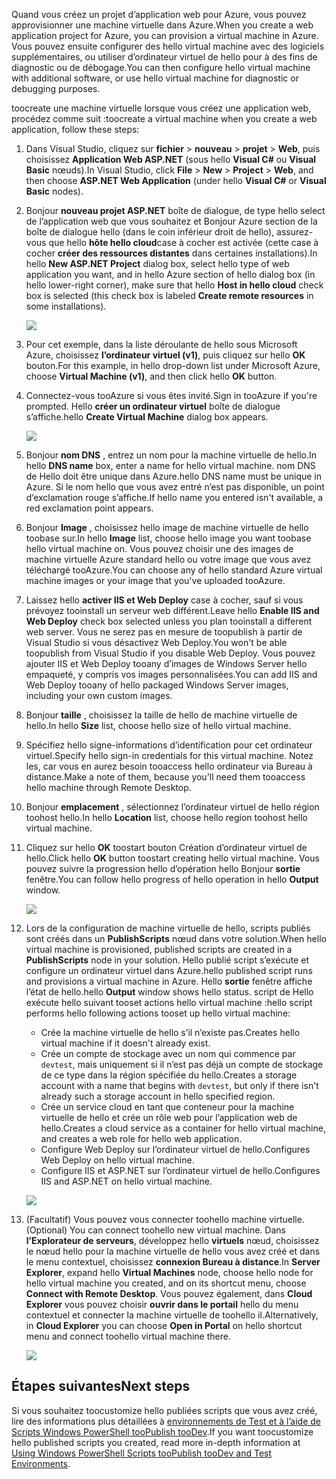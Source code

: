 

<span data-ttu-id="74445-101">Quand vous créez un projet d’application web pour Azure, vous pouvez approvisionner une machine virtuelle dans Azure.</span><span class="sxs-lookup"><span data-stu-id="74445-101">When you create a web application project for Azure, you can provision a virtual machine in Azure.</span></span> <span data-ttu-id="74445-102">Vous pouvez ensuite configurer des hello virtual machine avec des logiciels supplémentaires, ou utiliser d’ordinateur virtuel de hello pour à des fins de diagnostic ou de débogage.</span><span class="sxs-lookup"><span data-stu-id="74445-102">You can then configure hello virtual machine with additional software, or use hello virtual machine for diagnostic or debugging purposes.</span></span>

<span data-ttu-id="74445-103">toocreate une machine virtuelle lorsque vous créez une application web, procédez comme suit :</span><span class="sxs-lookup"><span data-stu-id="74445-103">toocreate a virtual machine when you create a web application, follow these steps:</span></span>

1. <span data-ttu-id="74445-104">Dans Visual Studio, cliquez sur **fichier** > **nouveau** > **projet** > **Web**, puis choisissez **Application Web ASP.NET** (sous hello **Visual C#** ou **Visual Basic** nœuds).</span><span class="sxs-lookup"><span data-stu-id="74445-104">In Visual Studio, click **File** > **New** > **Project** > **Web**, and then choose **ASP.NET Web Application** (under hello **Visual C#** or **Visual Basic** nodes).</span></span>
2. <span data-ttu-id="74445-105">Bonjour **nouveau projet ASP.NET** boîte de dialogue, de type hello select de l’application web que vous souhaitez et Bonjour Azure section de la boîte de dialogue hello (dans le coin inférieur droit de hello), assurez-vous que hello **hôte hello cloud**case à cocher est activée (cette case à cocher **créer des ressources distantes** dans certaines installations).</span><span class="sxs-lookup"><span data-stu-id="74445-105">In hello **New ASP.NET Project** dialog box, select hello type of web application you want, and in hello Azure section of hello dialog box (in hello lower-right corner), make sure that hello **Host in hello cloud** check box is selected (this check box is labeled **Create remote resources** in some installations).</span></span>
   
    ![][0]
3. <span data-ttu-id="74445-106">Pour cet exemple, dans la liste déroulante de hello sous Microsoft Azure, choisissez **l’ordinateur virtuel (v1)**, puis cliquez sur hello **OK** bouton.</span><span class="sxs-lookup"><span data-stu-id="74445-106">For this example, in hello drop-down list under Microsoft Azure, choose **Virtual Machine (v1)**, and then click hello **OK** button.</span></span>
4. <span data-ttu-id="74445-107">Connectez-vous tooAzure si vous êtes invité.</span><span class="sxs-lookup"><span data-stu-id="74445-107">Sign in tooAzure if you're prompted.</span></span> <span data-ttu-id="74445-108">Hello **créer un ordinateur virtuel** boîte de dialogue s’affiche.</span><span class="sxs-lookup"><span data-stu-id="74445-108">hello **Create Virtual Machine** dialog box appears.</span></span>
   
    ![][2]
5. <span data-ttu-id="74445-109">Bonjour **nom DNS** , entrez un nom pour la machine virtuelle de hello.</span><span class="sxs-lookup"><span data-stu-id="74445-109">In hello **DNS name** box, enter a name for hello virtual machine.</span></span> <span data-ttu-id="74445-110">nom DNS de Hello doit être unique dans Azure.</span><span class="sxs-lookup"><span data-stu-id="74445-110">hello DNS name must be unique in Azure.</span></span> <span data-ttu-id="74445-111">Si le nom hello que vous avez entré n’est pas disponible, un point d’exclamation rouge s’affiche.</span><span class="sxs-lookup"><span data-stu-id="74445-111">If hello name you entered isn't available, a red exclamation point appears.</span></span>
6. <span data-ttu-id="74445-112">Bonjour **Image** , choisissez hello image de machine virtuelle de hello toobase sur.</span><span class="sxs-lookup"><span data-stu-id="74445-112">In hello **Image** list, choose hello image you want toobase hello virtual machine on.</span></span> <span data-ttu-id="74445-113">Vous pouvez choisir une des images de machine virtuelle Azure standard hello ou votre image que vous avez téléchargé tooAzure.</span><span class="sxs-lookup"><span data-stu-id="74445-113">You can choose any of hello standard Azure virtual machine images or your image that you've uploaded tooAzure.</span></span>
7. <span data-ttu-id="74445-114">Laissez hello **activer IIS et Web Deploy** case à cocher, sauf si vous prévoyez tooinstall un serveur web différent.</span><span class="sxs-lookup"><span data-stu-id="74445-114">Leave hello **Enable IIS and Web Deploy** check box selected unless you plan tooinstall a different web server.</span></span> <span data-ttu-id="74445-115">Vous ne serez pas en mesure de toopublish à partir de Visual Studio si vous désactivez Web Deploy.</span><span class="sxs-lookup"><span data-stu-id="74445-115">You won't be able toopublish from Visual Studio if you disable Web Deploy.</span></span> <span data-ttu-id="74445-116">Vous pouvez ajouter IIS et Web Deploy tooany d’images de Windows Server hello empaqueté, y compris vos images personnalisées.</span><span class="sxs-lookup"><span data-stu-id="74445-116">You can add IIS and Web Deploy tooany of hello packaged Windows Server images, including your own custom images.</span></span>
8. <span data-ttu-id="74445-117">Bonjour **taille** , choisissez la taille de hello de machine virtuelle de hello.</span><span class="sxs-lookup"><span data-stu-id="74445-117">In hello **Size** list, choose hello size of hello virtual machine.</span></span>
9. <span data-ttu-id="74445-118">Spécifiez hello signe-informations d’identification pour cet ordinateur virtuel.</span><span class="sxs-lookup"><span data-stu-id="74445-118">Specify hello sign-in credentials for this virtual machine.</span></span> <span data-ttu-id="74445-119">Notez les, car vous en aurez besoin tooaccess hello ordinateur via Bureau à distance.</span><span class="sxs-lookup"><span data-stu-id="74445-119">Make a note of them, because you'll need them tooaccess hello machine through Remote Desktop.</span></span>
10. <span data-ttu-id="74445-120">Bonjour **emplacement** , sélectionnez l’ordinateur virtuel de hello région toohost hello.</span><span class="sxs-lookup"><span data-stu-id="74445-120">In hello **Location** list, choose hello region toohost hello virtual machine.</span></span>
11. <span data-ttu-id="74445-121">Cliquez sur hello **OK** toostart bouton Création d’ordinateur virtuel de hello.</span><span class="sxs-lookup"><span data-stu-id="74445-121">Click  hello **OK** button toostart creating hello virtual machine.</span></span> <span data-ttu-id="74445-122">Vous pouvez suivre la progression hello d’opération hello Bonjour **sortie** fenêtre.</span><span class="sxs-lookup"><span data-stu-id="74445-122">You can follow hello progress of hello operation in hello **Output** window.</span></span>
    
    ![][3]
12. <span data-ttu-id="74445-123">Lors de la configuration de machine virtuelle de hello, scripts publiés sont créés dans un **PublishScripts** nœud dans votre solution.</span><span class="sxs-lookup"><span data-stu-id="74445-123">When hello virtual machine is provisioned, published scripts are created in a **PublishScripts** node in your solution.</span></span> <span data-ttu-id="74445-124">Hello publié script s’exécute et configure un ordinateur virtuel dans Azure.</span><span class="sxs-lookup"><span data-stu-id="74445-124">hello published script runs and provisions a virtual machine in Azure.</span></span> <span data-ttu-id="74445-125">Hello **sortie** fenêtre affiche l’état de hello.</span><span class="sxs-lookup"><span data-stu-id="74445-125">hello **Output** window shows hello status.</span></span> <span data-ttu-id="74445-126">script de Hello exécute hello suivant tooset actions hello virtual machine :</span><span class="sxs-lookup"><span data-stu-id="74445-126">hello script performs hello following actions tooset up hello virtual machine:</span></span>
    
    * <span data-ttu-id="74445-127">Crée la machine virtuelle de hello s’il n’existe pas.</span><span class="sxs-lookup"><span data-stu-id="74445-127">Creates hello virtual machine if it doesn't already exist.</span></span>
    * <span data-ttu-id="74445-128">Crée un compte de stockage avec un nom qui commence par `devtest`, mais uniquement si il n’est pas déjà un compte de stockage de ce type dans la région spécifiée du hello.</span><span class="sxs-lookup"><span data-stu-id="74445-128">Creates a storage account with a name that begins with `devtest`, but only if there isn't already such a storage account in hello specified region.</span></span>
    * <span data-ttu-id="74445-129">Crée un service cloud en tant que conteneur pour la machine virtuelle de hello et crée un rôle web pour l’application web de hello.</span><span class="sxs-lookup"><span data-stu-id="74445-129">Creates a cloud service as a container for hello virtual machine, and creates a web role for hello web application.</span></span>
    * <span data-ttu-id="74445-130">Configure Web Deploy sur l’ordinateur virtuel de hello.</span><span class="sxs-lookup"><span data-stu-id="74445-130">Configures Web Deploy on hello virtual machine.</span></span>
    * <span data-ttu-id="74445-131">Configure IIS et ASP.NET sur l’ordinateur virtuel de hello.</span><span class="sxs-lookup"><span data-stu-id="74445-131">Configures IIS and ASP.NET on hello virtual machine.</span></span>
    
    ![][4]
13. <span data-ttu-id="74445-132">(Facultatif) Vous pouvez vous connecter toohello machine virtuelle.</span><span class="sxs-lookup"><span data-stu-id="74445-132">(Optional) You can connect toohello new virtual machine.</span></span> <span data-ttu-id="74445-133">Dans **l’Explorateur de serveurs**, développez hello **virtuels** nœud, choisissez le nœud hello pour la machine virtuelle de hello vous avez créé et dans le menu contextuel, choisissez **connexion Bureau à distance**.</span><span class="sxs-lookup"><span data-stu-id="74445-133">In **Server Explorer**, expand hello **Virtual Machines** node, choose hello node for hello virtual machine you created, and on its shortcut menu, choose **Connect with Remote Desktop**.</span></span> <span data-ttu-id="74445-134">Vous pouvez également, dans **Cloud Explorer** vous pouvez choisir **ouvrir dans le portail** hello du menu contextuel et connecter la machine virtuelle de toohello il.</span><span class="sxs-lookup"><span data-stu-id="74445-134">Alternatively, in **Cloud Explorer** you can choose **Open in Portal** on hello shortcut menu and connect toohello virtual machine there.</span></span>
    
    ![][5]

## <a name="next-steps"></a><span data-ttu-id="74445-135">Étapes suivantes</span><span class="sxs-lookup"><span data-stu-id="74445-135">Next steps</span></span>
<span data-ttu-id="74445-136">Si vous souhaitez toocustomize hello publiées scripts que vous avez créé, lire des informations plus détaillées à [environnements de Test et à l’aide de Scripts Windows PowerShell tooPublish tooDev](http://msdn.microsoft.com/library/dn642480.aspx).</span><span class="sxs-lookup"><span data-stu-id="74445-136">If you want toocustomize hello published scripts you created, read more in-depth information at [Using Windows PowerShell Scripts tooPublish tooDev and Test Environments](http://msdn.microsoft.com/library/dn642480.aspx).</span></span>

[0]: ./media/virtual-machines-common-classic-web-app-visual-studio/CreateVM_NewProject.PNG
[1]: ./media/dotnet-visual-studio-create-virtual-machine/CreateVM_SignIn.PNG
[2]: ./media/virtual-machines-common-classic-web-app-visual-studio/CreateVM_CreateVM.PNG
[3]: ./media/virtual-machines-common-classic-web-app-visual-studio/CreateVM_Provisioning.png
[4]: ./media/virtual-machines-common-classic-web-app-visual-studio/CreateVM_SolutionExplorer.png
[5]: ./media/virtual-machines-common-classic-web-app-visual-studio/VS_Create_VM_Connect.png
